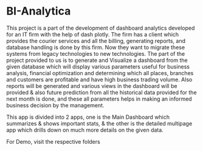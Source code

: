 # BI-Analytica
This project is a part of the development of dashboard analytics developed for an IT firm with the help of dash plotly. The firm has a client  which provides the courier services and all the billing, generating reports, and database handling is done by this firm. Now they want to migrate these systems from legacy technologies to new technologies. The part of the project provided to us is to generate and Visualize a dashboard from the given database which will display various parameters useful for business analysis, financial optimization and determining which all places, branches and customers are profitable and have high business trading volume. Also reports will be generated and various views in the dashboard will be provided &amp; also future prediction from all the historical data provided for the next month is done, and these all parameters helps in making an informed business decision by the management.

This app is divided into 2 apps, one is the Main Dashboard which summarizes & shows important stats, & the other is the detailed multipage app which drills down on much more details on the given data.

For Demo, visit the respective folders
